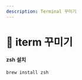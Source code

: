 ```yaml
---
description: Terminal 꾸미기
---
```


# 📌 iterm 꾸미기

#### zsh 설치

```bash
brew install zsh
```

&#x20;

